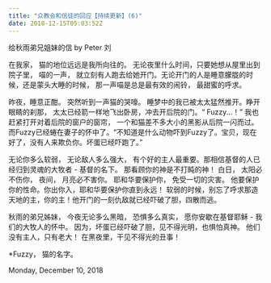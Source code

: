 ```yaml
---
title: "众教会和信徒的回应【持续更新】(6)"
date: 2018-12-15T05:03:52Z
---
```


给秋雨弟兄姐妹的信
by Peter 刘

在我家， 猫的地位远远是我所向往的。 无论夜里什么时间，只要她想从屋里出到院子里， 喵的一声， 就立刻有人跑去给她开门。无论开门的人是睡意朦胧的时候，还是蒙头大睡的时候， 那一声喵是总是最有效的闹铃， 最甜蜜的呼求。 

昨夜，睡意正酣。 突然听到一声猫的哭嚎。 睡梦中的我已被太太猛然推开。睁开眼睛的刹那， 太太已经箭一样地飞出卧房，冲去开后院的门。“ Fuzzy...！” 我也赶紧打开对着后院的窗户的窗帘， 一个和猫差不多大小的黑影从后院一闪而过。 而Fuzzy已经蜷在妻子的怀中了。“不知道是什么动物吓到Fuzzy了。宝贝，现在好了，没有人来欺负你。坏蛋已经吓跑了。” 

无论你多么软弱， 无论敌人多么强大， 有个好的主人最重要。那相信基督的人已经归到灵魂的大牧者 - 基督的名下。 那看顾你的神是不打盹的神！ 白日， 太阳必不伤你， 夜间， 月亮必不害你。 耶和华要保护你， 免受一切的灾害。 他要保护你的性命。你出你入，耶和华要保护你直到永远！ 软弱的时候，别忘了呼求那造天地的主，你的主！他开门的一刻仇敌就已经吓破了胆，四散而逃。 

秋雨的弟兄姊妹， 今夜无论多么黑暗， 恐惧多么真实， 愿你安歇在基督耶稣 - 我们的大牧人的怀中。 因为，坏蛋已经吓破了胆，见不得光明，也惧怕真神。 他们没有主人，只有老大！ 在黑夜里，干见不得光的丑事！   

*Fuzzy， 猫的名字。

Monday, December 10, 2018